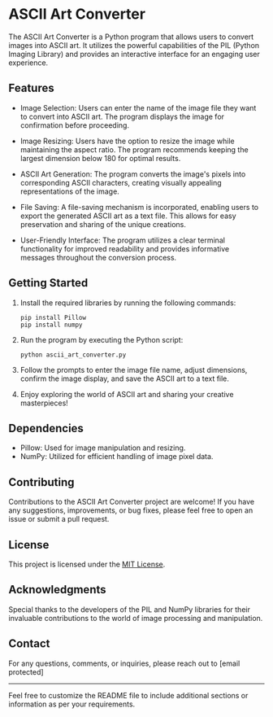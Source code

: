 # ASCII Art Converter

The ASCII Art Converter is a Python program that allows users to convert images into ASCII art. It utilizes the powerful capabilities of the PIL (Python Imaging Library) and provides an interactive interface for an engaging user experience.

## Features

- Image Selection: Users can enter the name of the image file they want to convert into ASCII art. The program displays the image for confirmation before proceeding.

- Image Resizing: Users have the option to resize the image while maintaining the aspect ratio. The program recommends keeping the largest dimension below 180 for optimal results.

- ASCII Art Generation: The program converts the image's pixels into corresponding ASCII characters, creating visually appealing representations of the image.

- File Saving: A file-saving mechanism is incorporated, enabling users to export the generated ASCII art as a text file. This allows for easy preservation and sharing of the unique creations.

- User-Friendly Interface: The program utilizes a clear terminal functionality for improved readability and provides informative messages throughout the conversion process.

## Getting Started

1. Install the required libraries by running the following commands:
   ```
   pip install Pillow
   pip install numpy
   ```

2. Run the program by executing the Python script:
   ```
   python ascii_art_converter.py
   ```

3. Follow the prompts to enter the image file name, adjust dimensions, confirm the image display, and save the ASCII art to a text file.

4. Enjoy exploring the world of ASCII art and sharing your creative masterpieces!

## Dependencies

- Pillow: Used for image manipulation and resizing.
- NumPy: Utilized for efficient handling of image pixel data.

## Contributing

Contributions to the ASCII Art Converter project are welcome! If you have any suggestions, improvements, or bug fixes, please feel free to open an issue or submit a pull request.

## License

This project is licensed under the [MIT License](LICENSE).

## Acknowledgments

Special thanks to the developers of the PIL and NumPy libraries for their invaluable contributions to the world of image processing and manipulation.

## Contact

For any questions, comments, or inquiries, please reach out to [email protected]

---

Feel free to customize the README file to include additional sections or information as per your requirements.
